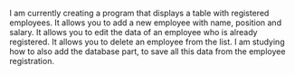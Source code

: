 I am currently creating a program that displays a table with registered employees.
It allows you to add a new employee with name, position and salary.
It allows you to edit the data of an employee who is already registered.
It allows you to delete an employee from the list.
I am studying how to also add the database part, to save all this data from the employee registration.
